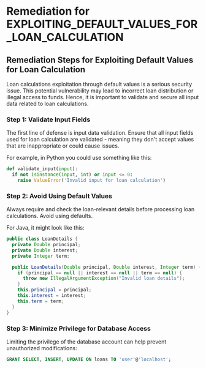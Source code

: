 # Remediation for EXPLOITING_DEFAULT_VALUES_FOR_LOAN_CALCULATION

## Remediation Steps for Exploiting Default Values for Loan Calculation

Loan calculations exploitation through default values is a serious security issue. This potential vulnerability may lead to incorrect loan distribution or illegal access to funds. Hence, it is important to validate and secure all input data related to loan calculations.

### Step 1: Validate Input Fields

The first line of defense is input data validation. Ensure that all input fields used for loan calculation are validated - meaning they don't accept values that are inappropriate or could cause issues.

For example, in Python you could use something like this:

```python
def validate_input(input):
  if not isinstance(input, int) or input <= 0:
    raise ValueError('Invalid input for loan calculation')
```

### Step 2: Avoid Using Default Values

Always require and check the loan-relevant details before processing loan calculations. Avoid using defaults.

For Java, it might look like this:

```java
public class LoanDetails {
  private Double principal;
  private Double interest;
  private Integer term;

  public LoanDetails(Double principal, Double interest, Integer term) {
    if (principal == null || interest == null || term == null) {
      throw new IllegalArgumentException("Invalid loan details");
    }
    this.principal = principal;
    this.interest = interest;
    this.term = term;
  }
}
```

### Step 3: Minimize Privilege for Database Access

Limiting the privilege of the database account can help prevent unauthorized modifications:

```sql
GRANT SELECT, INSERT, UPDATE ON loans TO 'user'@'localhost';
```